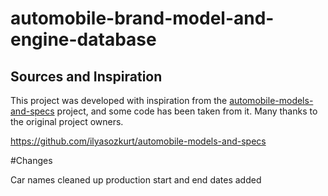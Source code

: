 # automobile-brand-model-and-engine-database

## Sources and Inspiration

This project was developed with inspiration from the [automobile-models-and-specs]([https://github.com/ilyasozkurt/automobile-models-and-specs](https://github.com/ilyasozkurt/automobile-models-and-specs)) project, and some code has been taken from it. Many thanks to the original project owners.

https://github.com/ilyasozkurt/automobile-models-and-specs


#Changes

Car names cleaned up
production start and end dates added
